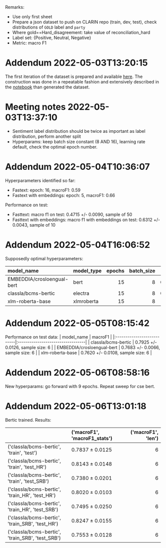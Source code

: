  
Remarks:
* Use only first sheet
* Prepare a json dataset to push on CLARIN repo (train, dev, test), check distributions of `GOLD` label and `party`
* Where gold==Hard_disagreement: take value of reconciliation_hard
* Label set: {Positive, Neutral, Negative}
* Metric: macro F1


# Addendum 2022-05-03T13:20:15

The first iteration of the dataset is prepared and available [here](bcm_polsent.jsonl). The construction was done in a repeatable fashion and extensively described in the [notebook](001_dataset_preparation.ipynb) than generated the dataset.

# Meeting notes 2022-05-03T13:37:10

* Sentiment label distribution should be twice as important as label distribution, perform another split
* Hyperparams: keep batch size constant (8 AND 16), learning rate default, check the optimal epoch number.


# Addendum 2022-05-04T10:36:07

Hyperparameters identified so far:
* Fastext: epoch: 16, macroF1: 0.59
* Fastext with embeddings: epoch: 5, macroF1: 0.66


Performance on test:
* Fasttext:  macro f1 on test: 0.4715 +/- 0.0090, sample of 50
* Fasttext with embeddings: macro f1 with embeddings on test: 0.6312 +/- 0.0043, sample of 10

# Addendum 2022-05-04T16:06:52

Supposedly optimal hyperparameters:

| model_name                 | model_type   |   epochs |   batch_size |   macroF1 |
|:---------------------------|:-------------|---------:|-------------:|----------:|
| EMBEDDIA/crosloengual-bert | bert         |       15 |            8 |  0.848155 |
| classla/bcms-bertic        | electra      |       15 |            8 |  0.856857 |
| xlm-roberta-base           | xlmroberta   |       15 |            8 |  0.82363  |



# Addendum 2022-05-05T08:15:42

Performance on test data: 
| model_name                 | macroF1                           |
|:---------------------------|:----------------------------------|
| classla/bcms-bertic        | 0.7925 +/- 0.0126, sample size: 6 |
| EMBEDDIA/crosloengual-bert | 0.7683 +/- 0.0066, sample size: 6 |
| xlm-roberta-base           | 0.7620 +/- 0.0108, sample size: 6 |

# Addendum 2022-05-06T08:58:16

New hyperparams: go forward with 9 epochs. Repeat sweep for cse bert. 

# Addendum 2022-05-06T13:01:18

Bertic trained. Results:

|                                                  | ('macroF1', 'macroF1_stats')   |   ('macroF1', 'len') |
|:-------------------------------------------------|:-------------------------------|---------------------:|
| ('classla/bcms-bertic', 'train', 'test')         | 0.7837 ± 0.0125                |                    6 |
| ('classla/bcms-bertic', 'train', 'test_HR')      | 0.8143 ± 0.0148                |                    6 |
| ('classla/bcms-bertic', 'train', 'test_SRB')     | 0.7380 ± 0.0201                |                    6 |
| ('classla/bcms-bertic', 'train_HR', 'test_HR')   | 0.8020 ± 0.0103                |                    6 |
| ('classla/bcms-bertic', 'train_HR', 'test_SRB')  | 0.7495 ± 0.0250                |                    6 |
| ('classla/bcms-bertic', 'train_SRB', 'test_HR')  | 0.8247 ± 0.0155                |                    6 |
| ('classla/bcms-bertic', 'train_SRB', 'test_SRB') | 0.7553 ± 0.0128                |                    6 |


